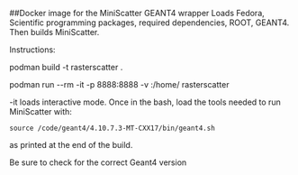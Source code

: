 ##Docker image for the MiniScatter GEANT4 wrapper
Loads Fedora, Scientific programming packages, required dependencies, ROOT, GEANT4.
Then builds MiniScatter.

Instructions:

podman build -t rasterscatter .

podman run --rm -it -p 8888:8888 -v <path-to-directory>:/home/ rasterscatter 

-it loads interactive mode. Once in the bash, load the tools needed to run MiniScatter with:

`source /code/geant4/4.10.7.3-MT-CXX17/bin/geant4.sh`

as printed at the end of the build.

Be sure to check for the correct Geant4 version

